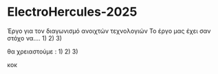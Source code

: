 # ElectroHercules-2025
Έργο για τον διαγωνισμό ανοιχτών τεχνολογιών
Το έργο μας έχει σαν στόχο να....
1)
2)
3)


 θα χρειαστούμε :
1)
2)
3)


κοκ 
